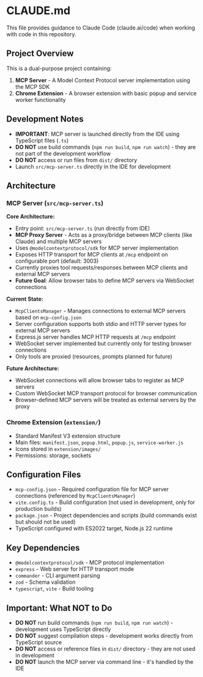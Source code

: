 # CLAUDE.md

This file provides guidance to Claude Code (claude.ai/code) when working with code in this repository.

## Project Overview

This is a dual-purpose project containing:

1. **MCP Server** - A Model Context Protocol server implementation using the MCP SDK
2. **Chrome Extension** - A browser extension with basic popup and service worker functionality

## Development Notes

- **IMPORTANT**: MCP server is launched directly from the IDE using TypeScript files (`.ts`)
- **DO NOT** use build commands (`npm run build`, `npm run watch`) - they are not part of the development workflow
- **DO NOT** access or run files from `dist/` directory
- Launch `src/mcp-server.ts` directly in the IDE for development

## Architecture

### MCP Server (`src/mcp-server.ts`)

**Core Architecture:**

- Entry point: `src/mcp-server.ts` (run directly from IDE)
- **MCP Proxy Server** - Acts as a proxy/bridge between MCP clients (like Claude) and multiple MCP servers
- Uses `@modelcontextprotocol/sdk` for MCP server implementation
- Exposes HTTP transport for MCP clients at `/mcp` endpoint on configurable port (default: 3003)
- Currently proxies tool requests/responses between MCP clients and external MCP servers
- **Future Goal**: Allow browser tabs to define MCP servers via WebSocket connections

**Current State:**

- `McpClientsManager` - Manages connections to external MCP servers based on `mcp-config.json`
- Server configuration supports both stdio and HTTP server types for external MCP servers
- Express.js server handles MCP HTTP requests at `/mcp` endpoint
- WebSocket server implemented but currently only for testing browser connections
- Only tools are proxied (resources, prompts planned for future)

**Future Architecture:**

- WebSocket connections will allow browser tabs to register as MCP servers
- Custom WebSocket MCP transport protocol for browser communication
- Browser-defined MCP servers will be treated as external servers by the proxy

### Chrome Extension (`extension/`)

- Standard Manifest V3 extension structure
- Main files: `manifest.json`, `popup.html`, `popup.js`, `service-worker.js`
- Icons stored in `extension/images/`
- Permissions: storage, sockets

## Configuration Files

- `mcp-config.json` - Required configuration file for MCP server connections (referenced by `McpClientsManager`)
- `vite.config.ts` - Build configuration (not used in development, only for production builds)
- `package.json` - Project dependencies and scripts (build commands exist but should not be used)
- TypeScript configured with ES2022 target, Node.js 22 runtime

## Key Dependencies

- `@modelcontextprotocol/sdk` - MCP protocol implementation
- `express` - Web server for HTTP transport mode
- `commander` - CLI argument parsing
- `zod` - Schema validation
- `typescript`, `vite` - Build tooling

## Important: What NOT to Do

- **DO NOT** run build commands (`npm run build`, `npm run watch`) - development uses TypeScript directly
- **DO NOT** suggest compilation steps - development works directly from TypeScript source
- **DO NOT** access or reference files in `dist/` directory - they are not used in development
- **DO NOT** launch the MCP server via command line - it's handled by the IDE
